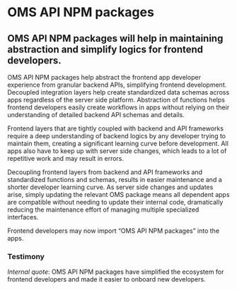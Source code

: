 # OMS API NPM packages

## OMS API NPM packages will help in maintaining abstraction and simplify logics for frontend developers.

OMS API NPM packages help abstract the frontend app developer experience from granular backend APIs, simplifying frontend development. Decoupled integration layers help create standardized data schemas across apps regardless of the server side platform. Abstraction of functions helps frontend developers easily create workflows in apps without relying on their understanding of detailed backend API schemas and details.

Frontend layers that are tightly coupled with backend and API frameworks require a deep understanding of backend logics by any developer trying to maintain them, creating a significant learning curve before development. All apps also have to keep up with server side changes, which leads to a lot of repetitive work and may result in errors.

Decoupling frontend layers from backend and API frameworks and standardized functions and schemas, results in easier maintenance and a shorter developer learning curve. As server side changes and updates arise, simply updating the relevant OMS package means all dependent apps are compatible without needing to update their internal code, dramatically reducing the maintenance effort of managing multiple specialized interfaces.

Frontend developers may now import “OMS API NPM packages” into the apps. 

### Testimony

*Internal quote*: OMS API NPM packages have simplified the ecosystem for frontend developers and made it easier to onboard new developers.


